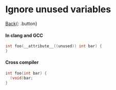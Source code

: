 # Ignore unused variables

[Back](../../index.md#c-cpp-compilers){: .button}

#### In clang and GCC

```c
int foo(__attribute__((unused)) int bar) {
}
```

#### Cross compiler

```c
int foo(int bar) {
  (void)bar;
}
```

